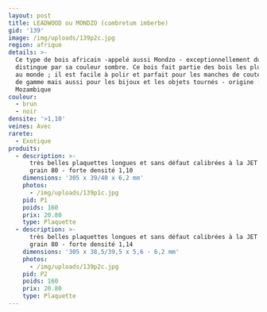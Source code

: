 ```yaml
---
layout: post
title: LEADWOOD ou MONDZO (combretum imberbe)
gid: '139'
image: /img/uploads/139p2c.jpg
region: afrique
details: >-
  Ce type de bois africain -appelé aussi Mondzo - exceptionnellement dur se
  distingue par sa couleur sombre. Ce bois fait partie des bois les plus denses
  au monde ; il est facile à polir et parfait pour les manches de couteaux haut
  de gamme mais aussi pour les bijoux et les objets tournés - origine :
  Mozambique
couleur:
  - brun
  - noir
densite: '>1,10'
veines: Avec
rarete:
  - Exotique
produits:
  - description: >-
      très belles plaquettes longues et sans défaut calibrées à la JET 22/44
      grain 80 - forte densité 1,10 
    dimensions: '305 x 39/40 x 6,2 mm'
    photos:
      - /img/uploads/139p1c.jpg
    pid: P1
    poids: 160
    prix: 20.80
    type: Plaquette
  - description: >-
      très belles plaquettes longues et sans défaut calibrées à la JET 22/44
      grain 80 - forte densité 1,14
    dimensions: '305 x 38,5/39,5 x 5,6 - 6,2 mm'
    photos:
      - /img/uploads/139p2c.jpg
    pid: P2
    poids: 160
    prix: 20.80
    type: Plaquette
---
```


